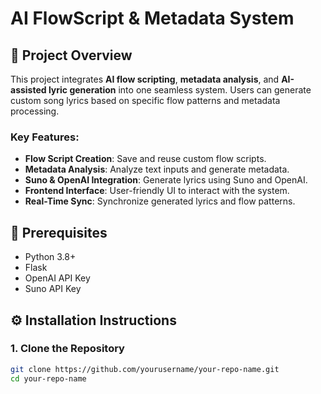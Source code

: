 # AI FlowScript & Metadata System

## 🚀 Project Overview
This project integrates **AI flow scripting**, **metadata analysis**, and **AI-assisted lyric generation** into one seamless system. Users can generate custom song lyrics based on specific flow patterns and metadata processing.

### Key Features:
- **Flow Script Creation**: Save and reuse custom flow scripts.
- **Metadata Analysis**: Analyze text inputs and generate metadata.
- **Suno & OpenAI Integration**: Generate lyrics using Suno and OpenAI.
- **Frontend Interface**: User-friendly UI to interact with the system.
- **Real-Time Sync**: Synchronize generated lyrics and flow patterns.

## 🧰 Prerequisites
- Python 3.8+
- Flask
- OpenAI API Key
- Suno API Key

## ⚙️ Installation Instructions

### 1. Clone the Repository
```bash
git clone https://github.com/yourusername/your-repo-name.git
cd your-repo-name